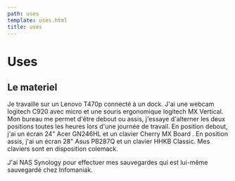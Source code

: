 ```yaml
---
path: uses
template: uses.html
title: uses
---
```


# Uses

## Le materiel

Je travaille sur un Lenovo T470p connecté à un dock. J'ai une webcam logitech C920 avec micro et une souris ergonomique logitech MX Vertical. 
Mon bureau me permet d'être debout ou assis, j'essaye d'alterner les deux positions toutes les heures lors d'une journée de travail.
En position debout, j'ai un écran 24" Acer GN246HL et un clavier Cherry MX Board .
En position assis, j'ai un écran 28" Asus PB287Q et un clavier HHKB Classic.
Mes claviers sont en disposition colemack.

J'ai NAS Synology pour effectuer mes sauvegardes qui est lui-même sauvegardé chez Infomaniak.